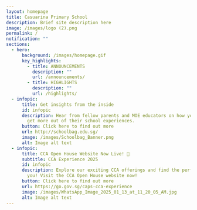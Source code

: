 ```yaml
---
layout: homepage
title: Casuarina Primary School
description: Brief site description here
image: /images/logo (2).png
permalink: /
notification: ""
sections:
  - hero:
      background: /images/homepage.gif
      key_highlights:
        - title: ANNOUNCEMENTS
          description: ""
          url: /announcements/
        - title: HIGHLIGHTS
          description: ""
          url: /highlights/
  - infopic:
      title: Get insights from the inside
      id: infopic
      description: Hear from fellow parents and MOE educators on how your child can
        get more out of their school experiences.
      button: Click here to find out more
      url: http://schoolbag.edu.sg/
      image: /images/Schoolbag_Banner.png
      alt: Image alt text
  - infopic:
      title: CCA Open House Website Now Live! 🎉
      subtitle: CCA Experience 2025
      id: infopic
      description: Explore our exciting CCA offerings and find the perfect fit for
        you! Visit the CCA Open House website now!
      button: Click here to find out more
      url: https://go.gov.sg/caps-cca-experience
      image: /images/WhatsApp_Image_2025_01_13_at_11_20_05_AM.jpg
      alt: Image alt text
---
```


